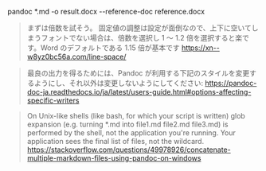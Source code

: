 pandoc \*.md -o result.docx --reference-doc reference.docx

> まずは倍数を試そう。
> 固定値の調整は設定が面倒なので、上下に空いてしまうフォントでない場合は、倍数を選択し 1 ～ 1.2 倍を選択すると楽です。Word のデフォルトである 1.15 倍が基本です
> https://xn--w8yz0bc56a.com/line-space/

> 最良の出力を得るためには、Pandoc が利用する下記のスタイルを変更するようにし、それ以外は変更しないようにしてください:
> https://pandoc-doc-ja.readthedocs.io/ja/latest/users-guide.html#options-affecting-specific-writers

> On Unix-like shells (like bash, for which your script is written) glob expansion (e.g. turning \*.md into file1.md file2.md file3.md) is performed by the shell, not the application you're running. Your application sees the final list of files, not the wildcard.
> https://stackoverflow.com/questions/49978926/concatenate-multiple-markdown-files-using-pandoc-on-windows

